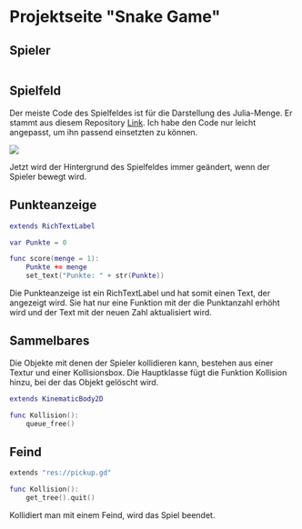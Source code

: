 # Projektseite "Snake Game"

## Spieler

```lua


```

## Spielfeld

Der meiste Code des Spielfeldes ist für die Darstellung des Julia-Menge. Er stammt aus diesem Repository [Link](https://github.com/tinmanjuggernaut/godot-fractal-art). Ich habe den Code nur leicht angepasst, um ihn passend einsetzten zu können.

![](snake.gif)

Jetzt wird der Hintergrund des Spielfeldes immer geändert, wenn der Spieler bewegt wird.


## Punkteanzeige

```lua
extends RichTextLabel

var Punkte = 0

func score(menge = 1):
	Punkte += menge
	set_text("Punkte: " + str(Punkte))
```

Die Punkteanzeige ist ein RichTextLabel und hat somit einen Text, der angezeigt wird. Sie hat nur eine Funktion mit der die Punktanzahl erhöht wird und der Text mit der neuen Zahl aktualisiert wird.

## Sammelbares

Die Objekte mit denen der Spieler kollidieren kann, bestehen aus einer Textur und einer Kollisionsbox. Die Hauptklasse fügt die Funktion Kollision hinzu, bei der das Objekt gelöscht wird.

```lua
extends KinematicBody2D

func Kollision():
	queue_free()
```

## Feind

```lua
extends "res://pickup.gd"

func Kollision():
	get_tree().quit()
```

Kollidiert man mit einem Feind, wird das Spiel beendet.
